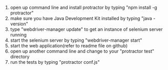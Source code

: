 1. open up command line and install protractor by typing "npm install -g protractor"
2. make sure you have Java Development Kit installed by typing "java -version"
3. type "webdriver-manager update" to get an instance of selenium server running
4. start the selenium server by typing "webdriver-manager start"
5. start the web application(refer to readme file on github)
6. open up another command line and change to your "protractor test" directory
7. run the tests by typing "protractor conf.js"